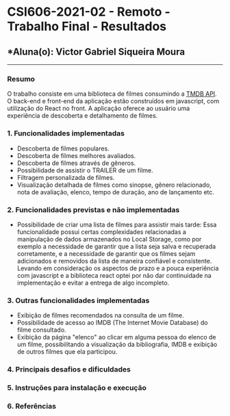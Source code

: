 # **CSI606-2021-02 - Remoto - Trabalho Final - Resultados**

## *Aluna(o): Victor Gabriel Siqueira Moura

--------------

### Resumo

O trabalho consiste em uma biblioteca de filmes consumindo a [TMDB API](https://developers.themoviedb.org/3/getting-started/introduction). O back-end e front-end da aplicação estão construídos em javascript, com utilização do React no front. A aplicação oferece ao usuário uma experiência de descoberta e detalhamento de filmes.

### 1. Funcionalidades implementadas

- Descoberta de filmes populares.
- Descoberta de filmes melhores avaliados.
- Descoberta de filmes através de gêneros.
- Possibilidade de assistir o TRAILER de um filme.
- Filtragem personalizada de filmes.
- Visualização detalhada de filmes como sinopse, gênero relacionado, nota de avaliação, elenco, tempo de duração, ano de lançamento etc.

### 2. Funcionalidades previstas e não implementadas

- Possibilidade de criar uma lista de filmes para assistir mais tarde: Essa funcionalidade possui certas complexidades relacionadas a manipulação de dados armazenados no Local Storage, como por exemplo a necessidade de garantir que a lista seja salva e recuperada corretamente, e a necessidade de garantir que os filmes sejam adicionados e removidos da lista de maneira confiável e consistente. Levando em consideração os aspectos de prazo e a pouca experiência com javascript e a biblioteca react optei por não dar continuidade na implementação e evitar a entrega de algo incompleto.

### 3. Outras funcionalidades implementadas

- Exibição de filmes recomendados na consulta de um filme.
- Possibilidade de acesso ao IMDB (The Internet Movie Database) do filme consultado.
- Exibição da página "elenco" ao clicar em alguma pessoa do elenco de um filme, possibilitando a visualização da bibliografia, IMDB e exibição de outros filmes que ela participou.

### 4. Principais desafios e dificuldades
<!-- Descrever os principais desafios encontrados no desenvolvimento do trabalho, quais foram as dificuldades e como elas foram superadas e resolvidas. -->

### 5. Instruções para instalação e execução
<!-- Descrever o que deve ser feito para instalar (ou baixar) a aplicação, o que precisa ser configurando (parâmetros, banco de dados e afins) e como executá-la. -->

### 6. Referências
<!-- Referências podem ser incluídas, caso necessário. Utilize o padrão ABNT. -->
